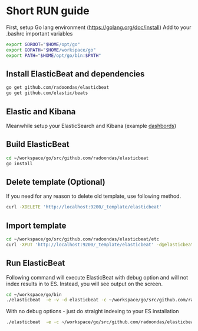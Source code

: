# Short RUN guide

First, setup Go lang environment (https://golang.org/doc/install)
Add to your .bashrc important variables

```bash
export GOROOT="$HOME/opt/go"
export GOPATH="$HOME/workspace/go"
export PATH="$HOME/opt/go/bin:$PATH"
```

## Install ElasticBeat and dependencies

```bash
go get github.com/radoondas/elasticbeat
go get github.com/elastic/beats
```

## Elastic and Kibana
Meanwhile setup your ElasticSearch and Kibana (example [dashbords](https://github.com/radoondas/elasticbeat/tree/master/kibana))

## Build ElasticBeat

```bash
cd ~/workspace/go/src/github.com/radoondas/elasticbeat
go install
```

## Delete template (Optional)
If you need for any reason to delete old template, use following method.

```bash
curl -XDELETE 'http://localhost:9200/_template/elasticbeat'
```

## Import template
```bash
cd ~/workspace/go/src/github.com/radoondas/elasticbeat/etc
curl -XPUT 'http://localhost:9200/_template/elasticbeat' -d@elasticbeat.template.json
```

## Run ElasticBeat

Following command will execute ElasticBeat with debug option and will not index results in to ES. Instead, you will see output on the screen.
```bash
cd ~/workspace/go/bin
./elasticbeat  -e -v -d elasticbeat -c ~/workspace/go/src/github.com/radoondas/elasticbeat/etc/elasticbeat.yml
```

With no debug options - just do straight indexing to your ES installation

```bash
./elasticbeat  -e -c ~/workspace/go/src/github.com/radoondas/elasticbeat/etc/elasticbeat.yml
```
